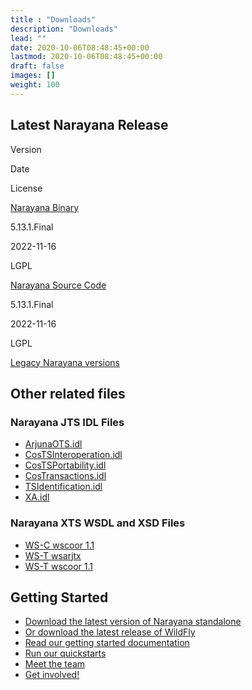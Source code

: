 ```yaml
---
title : "Downloads"
description: "Downloads"
lead: ""
date: 2020-10-06T08:48:45+00:00
lastmod: 2020-10-06T08:48:45+00:00
draft: false
images: []
weight: 100
---
```


Latest Narayana Release
-----------------------


Version

Date

License

[ Narayana
Binary](http://www.jboss.org/jbosstm/downloads/5.13.1.Final/binary/narayana-full-5.13.1.Final-bin.zip)

5.13.1.Final

2022-11-16

LGPL

[ Narayana Source
Code](http://www.jboss.org/jbosstm/downloads/5.13.1.Final/src/narayana-full-5.13.1.Final-src.zip)

5.13.1.Final

2022-11-16

LGPL

[Legacy Narayana versions](../downloads-other/index.html)

Other related files
-------------------

### Narayana JTS IDL Files

-   [
    ArjunaOTS.idl](https://github.com/jbosstm/narayana/tree/5.13.1.Final/ArjunaJTS/idl/src/main/idl/arjuna/ArjunaOTS.idl)
-   [
    CosTSInteroperation.idl](https://github.com/jbosstm/narayana/tree/5.13.1.Final/ArjunaJTS/idl/src/main/idl/omg/CosTSInteroperation.idl)
-   [
    CosTSPortability.idl](https://github.com/jbosstm/narayana/tree/5.13.1.Final/ArjunaJTS/idl/src/main/idl/omg/CosTSPortability.idl)
-   [
    CosTransactions.idl](https://github.com/jbosstm/narayana/tree/5.13.1.Final/ArjunaJTS/idl/src/main/idl/omg/CosTransactions.idl)
-   [
    TSIdentification.idl](https://github.com/jbosstm/narayana/tree/5.13.1.Final/ArjunaJTS/idl/src/main/idl/omg/TSIdentification.idl)
-   [
    XA.idl](https://github.com/jbosstm/narayana/tree/5.13.1.Final/ArjunaJTS/idl/src/main/idl/omg/XA.idl)

### Narayana XTS WSDL and XSD Files

-   [ WS-C wscoor
    1.1](https://github.com/jbosstm/narayana/tree/5.13.1.Final/XTS/WS-C/dev/dd/wscoor1.1/wsdl)
-   [ WS-T
    wsarjtx](https://github.com/jbosstm/narayana/tree/5.13.1.Final/XTS/WS-T/dev/dd/wsarjtx/wsdl)
-   [ WS-T wscoor
    1.1](https://github.com/jbosstm/narayana/tree/5.13.1.Final/XTS/WS-T/dev/dd/wscoor1.1/wsdl)

Getting Started
---------------

-   [ Download the latest version of Narayana
    standalone](http://localhost:4242/downloads/index.html)
-   [ Or download the latest release of
    WildFly](https://www.wildfly.org/downloads/)
-   [ Read our getting started
    documentation](http://localhost:4242/documentation/index.html)
-   [ Run our quickstarts](https://github.com/jbosstm/quickstart)
-   [ Meet the team](http://localhost:4242/community/index.html)
-   [ Get
    involved!](https://github.com/jbosstm/narayana/blob/master/CONTRIBUTING.md)

[](https://groups.google.com/forum/#!forum/narayana-users)